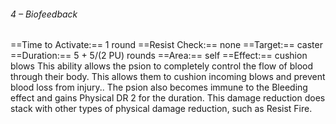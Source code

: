 ###### 4 – Biofeedback
==Time to Activate:== 1 round
==Resist Check:== none
==Target:== caster
==Duration:== 5 + 5/(2 PU) rounds
==Area:== self
==Effect:== cushion blows
This ability allows the psion to completely control the flow of blood through their body. This allows them to cushion incoming blows and prevent blood loss from injury.. The psion also becomes immune to the Bleeding effect and gains Physical DR 2 for the duration. This damage reduction does stack with other types of physical damage reduction, such as Resist Fire.
